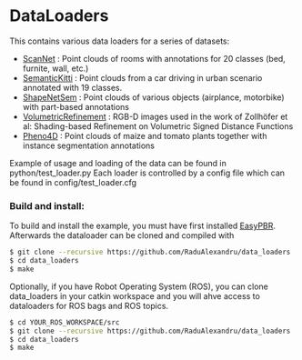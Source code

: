 # DataLoaders

This contains various data loaders for a series of datasets:

- [ScanNet] : Point clouds of rooms with annotations for 20 classes (bed, furnite, wall, etc.)
- [SemanticKitti] : Point clouds from a car driving in urban scenario annotated with 19 classes.
- [ShapeNetSem] : Point clouds of various objects (airplance, motorbike) with part-based annotations
- [VolumetricRefinement] : RGB-D images used in the work of Zollhöfer et al: Shading-based Refinement on Volumetric Signed Distance Functions
- [Pheno4D] : Point clouds of maize and tomato plants together with instance segmentation annotations

Example of usage and loading of the data can be found in python/test_loader.py
Each loader is controlled by a config file which can be found in config/test_loader.cfg

### Build and install: 
To build and install the example, you must have first installed [EasyPBR]. Afterwards the dataloader can be cloned and compiled with
```sh
$ git clone --recursive https://github.com/RaduAlexandru/data_loaders
$ cd data_loaders
$ make
```
Optionally, if you have Robot Operating System (ROS), you can clone data_loaders in your catkin workspace and you will ahve access to dataloaders for ROS bags and ROS topics.
```sh
$ cd YOUR_ROS_WORKSPACE/src
$ git clone --recursive https://github.com/RaduAlexandru/data_loaders
$ cd data_loaders
$ make
```



   [ScanNet]: <http://www.scan-net.org/>
   [SemanticKitti]: <http://semantic-kitti.org/>
   [ShapeNetSem]: <https://www.shapenet.org/>
   [VolumetricRefinement]: <http://graphics.stanford.edu/projects/vsfs/>
   [EasyPBR]: <https://github.com/RaduAlexandru/easy_pbr>
   [Pheno4D]: <TODO>
